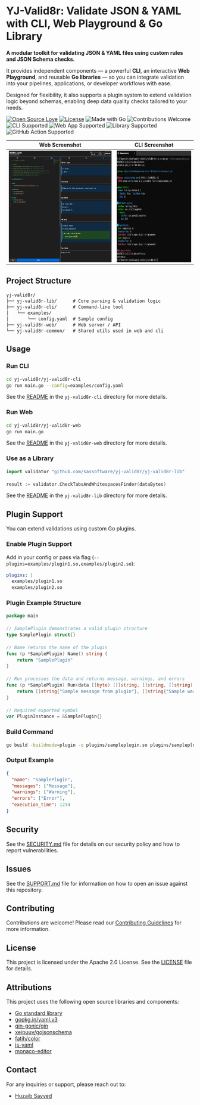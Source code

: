 # YJ-Valid8r: Validate JSON & YAML with CLI, Web Playground & Go Library

**A modular toolkit for validating JSON & YAML files using custom rules and JSON Schema checks.**

It provides independent components — a powerful **CLI**, an interactive **Web Playground**, and reusable **Go libraries** — so you can integrate validation into your pipelines, applications, or developer workflows with ease.

Designed for flexibility, it also supports a plugin system to extend validation logic beyond schemas, enabling deep data quality checks tailored to your needs.

[![Open Source Love](https://firstcontributions.github.io/open-source-badges/badges/open-source-v1/open-source.svg)]()
[![License](https://img.shields.io/badge/License-Apache_2.0-blue.svg)](LICENSE)
![Made with Go](https://img.shields.io/badge/Made%20with-Go-00ADD8?logo=go&logoColor=white)
![Contributions Welcome](https://img.shields.io/badge/contributions-welcome-brightgreen.svg?style=flat)
![CLI Supported](https://img.shields.io/badge/Use_as-CLI-blue)
![Web App Supported](https://img.shields.io/badge/Use_as-Web-orange)
![Library Supported](https://img.shields.io/badge/Use_as-Library-green)
![GitHub Action Supported](https://img.shields.io/badge/Use_as-GitHub%20Action-lightgrey?logo=github)

| Web Screenshot | CLI Screenshot |
|----------------|----------------|
| <img src="screenshots/screenshot-web.png" width="auto" height="300"/> | <img src="screenshots/screenshot-cli.png" width="auto" height="300"/> |


## Project Structure

```
yj-valid8r/
├── yj-valid8r-lib/      # Core parsing & validation logic
├── yj-valid8r-cli/      # Command-line tool
│   └── examples/
│       └── config.yaml  # Sample config
├── yj-valid8r-web/      # Web server / API
└── yj-valid8r-common/   # Shared utils used in web and cli
```

## Usage

### Run CLI

```bash
cd yj-valid8r/yj-valid8r-cli
go run main.go --config=examples/config.yaml
```

See the [README](yj-valid8r-cli) in the `yj-valid8r-cli` directory for more details.

### Run Web

```bash
cd yj-valid8r/yj-valid8r-web
go run main.go
```

See the [README](yj-valid8r-web) in the `yj-valid8r-web` directory for more details.

### Use as a Library

```go
import validator "github.com/sassoftware/yj-valid8r/yj-valid8r-lib"

result := validator.CheckTabsAndWhitespacesFinder(dataBytes)
```

See the [README](yj-valid8r-lib) in the `yj-valid8r-lib` directory for more details.

## Plugin Support

You can extend validations using custom Go plugins.

### Enable Plugin Support

Add in your config or pass via flag (`--plugins=examples/plugin1.so,examples/plugin2.so`):

```yaml
plugins: |
  examples/plugin1.so
  examples/plugin2.so
```

### Plugin Example Structure

```go
package main

// SamplePlugin demonstrates a valid plugin structure
type SamplePlugin struct{}

// Name returns the name of the plugin
func (p *SamplePlugin) Name() string {
	return "SamplePlugin"
}

// Run processes the data and returns message, warnings, and errors
func (p *SamplePlugin) Run(data []byte) ([]string, []string, []string) {
	return []string{"Sample message from plugin"}, []string{"Sample warning"}, []string{"Sample error"}
}

// Required exported symbol
var PluginInstance = &SamplePlugin{}
```

### Build Command

```bash
go build -buildmode=plugin -o plugins/sampleplugin.so plugins/sampleplugin/plugin.go
```

### Output Example

```json
{
  "name": "SamplePlugin",
  "messages": ["Message"],
  "warnings": ["Warning"],
  "errors": ["Error"],
  "execution_time": 1234
}
```

## Security
See the [SECURITY.md](SECURITY.md) file for details on our security policy and how to report vulnerabilities.

## Issues

See the [SUPPORT.md](SUPPORT.md) file for information on how to open an issue against this repository.

## Contributing

Contributions are welcome! Please read our [Contributing Guidelines](CONTRIBUTING.md) for more information.

## License

This project is licensed under the Apache 2.0 License. See the [LICENSE](LICENSE) file for details.

## Attributions

This project uses the following open source libraries and components:

- [Go standard library](https://golang.org/LICENSE)
- [gopkg.in/yaml.v3](https://github.com/go-yaml/yaml/blob/v3.0.1/LICENSE)
- [gin-gonic/gin](https://github.com/gin-gonic/gin/blob/master/LICENSE)
- [xeipuuv/gojsonschema](https://github.com/xeipuuv/gojsonschema/blob/master/LICENSE-APACHE-2.0.txt)
- [fatih/color](https://github.com/fatih/color/blob/main/LICENSE.md)
- [js-yaml](https://github.com/nodeca/js-yaml/blob/master/LICENSE)
- [monaco-editor](https://github.com/microsoft/monaco-editor/blob/main/LICENSE.txt)

## Contact

For any inquiries or support, please reach out to:

- [Huzaib Sayyed](mailto:huzaib.sayyed@gmail.com)

